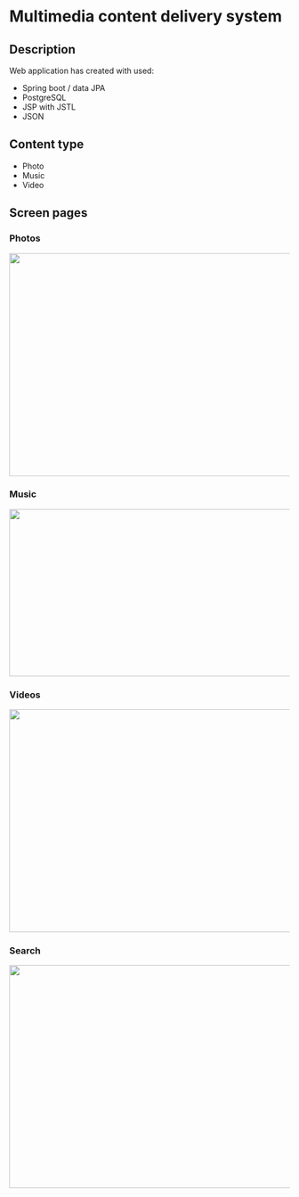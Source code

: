# Multimedia content delivery system

## Description
Web application has created with used:
- Spring boot / data JPA 
- PostgreSQL
- JSP with JSTL
- JSON

## Content type
- Photo
- Music
- Video

## Screen pages

### Photos
<p align="center"><img src="https://camo.githubusercontent.com/6c679b0e4b539a648c544aa10ae14a2a6fc7beaa/68747470733a2f2f70702e757365726170692e636f6d2f633833343230322f763833343230323136342f61663763372f3272484b304164506368672e6a7067" width="620" height="400"/></p>

### Music
<p align="center"><img src="https://camo.githubusercontent.com/a5bf6bf0009783a1d32af126878990afbb326c59/68747470733a2f2f70702e757365726170692e636f6d2f633833343230322f763833343230323136342f61663764342f6e33754b454178434951552e6a7067" width="620" height="300"/></p>

### Videos
<p align="center"><img src="https://camo.githubusercontent.com/eb14c9dbd0bda0025e16c4e325ad762f98cd383b/68747470733a2f2f70702e757365726170692e636f6d2f633833343230322f763833343230323136342f61663764642f674d445f484364726f77452e6a7067" width="620" height="400"/></p>

### Search
<p align="center"><img src="https://camo.githubusercontent.com/b46b5182f91ab8a8fc4c161193e7396b7445c0bf/68747470733a2f2f70702e757365726170692e636f6d2f633833343230322f763833343230323136342f61663765362f6955306c41554b5f6a6a452e6a7067" width="620" height="400"/></p>
